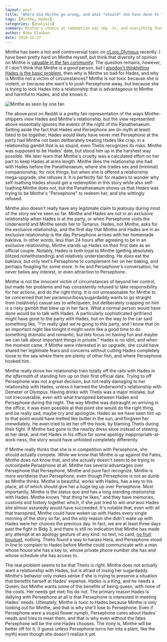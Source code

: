 ```yaml
---
layout: post
title: "Where did Minthe go wrong, and what *should* she have done to fix things?"
tags: [Minthe, Hades]
categories: [analysis]
summary: Minthe's chance at redemption was <Ep. 1>, and everything that has happened *to* Minthe has been *because* of Minthe.
author: Bobo Glaukon
date: 2019-12-27
---
```


Minthe has been a hot and controversial topic on [r/Lore_Olympus](https://www.reddit.com/r/Lore_Olympus) recently. I have been pretty hard on Minthe myself, but think that diversity of opinion on Minthe is [valuable in the fan community](https://www.reddit.com/r/Lore_Olympus/comments/efijgf/honestly_the_amount_of_minthe_supporters_on_this/fc1cgs5?utm_source=share&utm_medium=web2x). The question remains, however, if I don't think that Minthe is a good person, but I [also](https://www.reddit.com/r/Lore_Olympus/comments/efijgf/honestly_the_amount_of_minthe_supporters_on_this/fc248v0?utm_source=share&utm_medium=web2x)[don't think](https://www.reddit.com/r/Lore_Olympus/comments/efijgf/honestly_the_amount_of_minthe_supporters_on_this/fc2498v?utm_source=share&utm_medium=web2x)[hitting Hades is the basic problem,](https://www.reddit.com/r/Lore_Olympus/comments/d528o7/hades_is_broken/?utm_source=share&utm_medium=web2x) then why is Minthe so bad for Hades, and why is Minthe not a victim of circumstances? Minthe is *not* toxic because she is violent, or because she want's to push Persephone away, but because she is trying to lock Hades into a relationship that is advantageous to Minthe and harmful to Hades, and she knows it.

![Minthe as seen by one fan](https://i.redd.it/7shna5kblw641.jpg) 

The above post on Reddit is a pretty fair representation of the ways Minthe-shippers view Hades and Minthe's relationship, but the view represented above essentially ignores the events of the night of the Panathenaeum. Setting aside the fact that Hades and Persephone are (in myth at least) fated to be together, Hades would likely have never met Persephone at the party had Minthe not been deliberately treating Hades like crap, in a relationship gambit that is so stupid, even Thetis recognizes its risks. Minthe was supposed to be Hades' date, but stood him up in the harshest way possible. We later learn that Minthe's cruelty was a calculated effort on her part to keep Hades at arms length. Minthe likes the relationship she had with Hades before the Panathenaeum, where she trades sex and (minimal) companionship, for nice things, but when she is offered a relationship mega-upgrade, she refuses it. It is perfectly fair for readers to wonder why self-loathing Hades should get a redemption in this story while also self-loathing Minthe does not, but the Panathenaeum shows us that *Hades* was trying to be Minthe's "Persephone" to redeem her, and she wittingly refused.

Minthe also doesn't really have any legitimate claim to jealousy during most of the story we've seen so far. Minthe and Hades are not in an exclusive relationship when Hades is at the party, or when Persephone visits the Underworld and Minthe sends her to Tartarus. Hades, not Minthe, asks for the exclusive relationship, and the first day that Minthe and Hades are in an exclusive relationship is the day Persephone arrives with her homemade baklava. In other words, less than 24 hours after agreeing to be in an exclusive relationship, Minthe stands up Hades on their first date as an official couple. Notably, Hades is both loyal to Minthe (getting absolutely blitzed notwithstanding) and relatively understanding. He *does* eat the baklava, but only text's Persephone to complement her on her baking, and perhaps finagling for some more. In he and Persephone's conversation, he never belies any interest, or even attraction to Persephone. 

Minthe is not the innocent victim of circumstances of beyond her control, but made her problems and has consistently refused to take responsibility for her actions, and do the right thing. It is not unreasonable for Minthe to be concerned that her paramour/boss/sugardaddy wants to go straight from (relatively) casual sex to wife/queen, but deliberately crapping on him is a risky gambit that blew up in her face. What a normal person would have done would be to talk with Hades. A particularly sophisticated girlfriend might have gone to the party with Hades, but on the way to the car said something like, "I'm really glad we're going to this party, and I know that on an important night like tonight it might *seem* like a good time to do something dramatic and romantic, but lets focus on having fun and maybe we can talk about important things in private." Hades is no idiot, and when the moment came, if Minthe were interested in an upgrade, she could have shared her legitimate fears and concerns without cutting Hades completely loose to the sea where there are plenty of other fish, and where Persephone hooked him.

Minthe really drove her relationship train totally off the rails with Hades in *the aftermath* of standing him up on their first official date. Trying to off Persephone was not a great decision, but not really damaging to her relationship with Hades, unless it harmed the Underworld's relationship with Demeter or Olympus. Having drinks with Thetis was a major mistake, but not irrecoverable, even with what transpired between Hades and Persephone during the night. The way Minthe was distraught on arriving in the office, it was even possible at that point she would do the right thing, and be really sad, maybe cry and apologize. Hades as we have seen him up to that point would have melted like butter in the sun, and forgiven her immediately. He even tried to let her off the hook, by blaming Thetis during their fight. If Minthe had gone to the nearby dress store instead of stewing at her desk, and met Hades in his office for some apology inappropriate-at-work-ness, the story would have unfolded completely differently.

If Minthe really thinks that she is in competition with Persephone, she should actually compete. While we know that Minthe is up against the Fates, Minthe does not know that, and she actually doesn't seem to be trying to outcompete Persephone at all. Minthe has several advantages over Persephone that Persephone, Minthe and pure fact recognize. Minthe is more worldwise than Persephone, even though Persephone is not as dumb as Minthe thinks. Minthe is beautiful, works with Hades, has a key to his place, all of which should give her a huge leg up over Persephone. Most importantly, Minthe is the status quo and has a long standing relationship with Hades. Minthe knows "that thing he likes," and they have memories, customs and history together which, if she just tried to *win and woo* Hades she almost assuredly would have succeeded. It's notable that, even with all that transpired, Minthe could have woken up with Hades every single morning of the story so far, and the only reason she didn't wake up with Hades were her choices the previous day. In fact, we are at least three days past the fight in Bldg 3, and there is still no indication that Minthe has made any attempt at an apology gesture of any kind: no text, no card, [no fruit bouquet](https://xkcd.com/2245/), nothing. Thetis found a way to harass Hera, and Persephone stood in line to complain to Hades before Minthe could communicate with a man whose house she has a key to, whose private phone number she has and whose schedule she has access to.

The real problem seems to be that Thetis is right: Minthe does not actually want a relationship with Hades, but is afraid of losing her sugardaddy. Minthe's behavior only makes sense if she is trying to preserve a situation that benefits herself at Hades' expense. Hades is a King, and he needs a Queen, but Minthe wants some of the benefits of being queen, with none of the costs. Her needs get met; his do not. The primary reason Hades is dallying with Persephone at all is that Persephone is interested in meeting Hades' needs. Ultimately, Minthe is toxic to Hades because Minthe is only looking out for Minthe, and that is why she'll lose to Persephone. Even if Persephone were a stupid flower nymph, Persephone cares about Hades' needs and tries to meet them, and that is why even without the fates Persephone will be the one Hades chooses. The irony is, Minthe will be better off for it, (I guess unless Persephone turns her into a plant, like the myth) even though she doesn't realize it yet.
